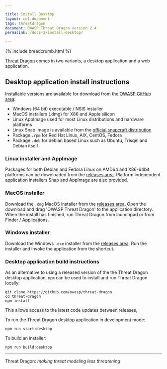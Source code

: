 ```yaml
---

title: Install Desktop
layout: col-document
tags: threatdragon
document: OWASP Threat Dragon version 2.4
permalink: /docs-2/install-desktop/

---
```


{% include breadcrumb.html %}

[Threat Dragon](http://owasp.org/www-project-threat-dragon) comes in two variants,
a desktop application and a web application.

## Desktop application install instructions

Installable versions are available for download from the [OWASP GitHub area][releases]:

* Windows (64 bit) executable / NSIS installer
* MacOS installers (.dmg) for X86 and Apple silicon
* Linux AppImage used for most Linux distributions and hardware platforms
* Linux Snap image is available from the [official snapcraft distribution][snap]
* Package `.rpm` for Red Hat Linux, AIX, CentOS, Fedora
* Package `.deb` for debian based Linux such as Ubuntu, Trisqel and Debian itself

### Linux installer and AppImage

Packages for both Debian and Fedora Linux on AMD64 and X86-64bit platforms
can be downloaded from the [releases area][releases].
Platform independent application installers Snap and AppImage are also provided.

### MacOS installer

Download the `.dmg` MacOS installer from the [releases area][releases].
Open the download and drag 'OWASP Threat  Dragon' to the application directory.
When the install has finished, run Threat  Dragon from launchpad or from Finder / Applications.

### Windows installer

Download the Windows `.exe` installer from the [releases area][releases].
Run the installer and invoke the application from the shortcut.

### Desktop application build instructions

As an alternative to using a released version of the the Threat Dragon desktop application,
`npm` can be used to install and run Threat Dragon locally:

```text
git clone https://github.com/owasp/threat-dragon
cd threat-dragon
npm install
```

This allows access to the latest code updates between releases,

To run the Threat Dragon desktop application in development mode:

`npm run start:desktop`

To build an installer:

`npm run build:desktop`

----

Threat Dragon: _making threat modeling less threatening_

[releases]: https://github.com/OWASP/threat-dragon/releases/
[snap]: https://snapcraft.io/threat-dragon
